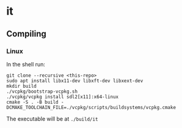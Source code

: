 # it
## Compiling
### Linux
In the shell run:

	git clone --recursive <this-repo>
    sudo apt install libx11-dev libxft-dev libxext-dev
	mkdir build
	./vcpkg/bootstrap-vcpkg.sh
	./vcpkg/vcpkg install sdl2[x11]:x64-linux
	cmake -S . -B build -DCMAKE_TOOLCHAIN_FILE=./vcpkg/scripts/buildsystems/vcpkg.cmake

The executable will be at ```./build/it```

